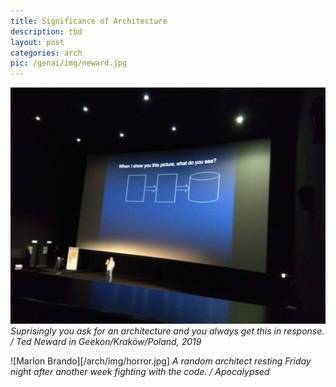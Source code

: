 ```yaml
---
title: Significance of Architecture
description: tbd
layout: post
categories: arch
pic: /genai/img/neward.jpg
---
```


![Ted Neward](/arch/img/neward.jpg)
*Suprisingly you ask for an architecture and you always get this in response. / Ted Neward in Geekon/Kraków/Poland, 2019*

![Marlon Brando][/arch/img/horror.jpg]
*A random architect resting Friday night after another week fighting with the code. / Apocalypsed*